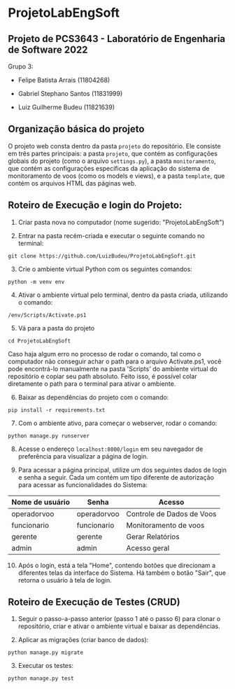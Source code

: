 # ProjetoLabEngSoft

## Projeto de PCS3643 - Laboratório de Engenharia de Software 2022

Grupo 3:

- Felipe Batista Arrais (11804268)

- Gabriel Stephano Santos (11831999)

- Luiz Guilherme Budeu (11821639)

## Organização básica do projeto

O projeto web consta dentro da pasta `projeto` do repositório. Ele consiste em três partes principais: a pasta `projeto`, que contém as configurações globais do projeto (como o arquivo `settings.py`), a pasta `monitoramento`, que contém as configurações específicas da aplicação do sistema de monitoramento de voos (como os models e views), e a pasta `template`, que contém os arquivos HTML das páginas web.

## Roteiro de Execução e login do Projeto:

1. Criar pasta nova no computador (nome sugerido: "ProjetoLabEngSoft")

2. Entrar na pasta recém-criada e executar o seguinte comando no terminal:

```
git clone https://github.com/LuizBudeu/ProjetoLabEngSoft.git
```

3. Crie o ambiente virtual Python com os seguintes comandos:

```
python -m venv env
```

4. Ativar o ambiente virtual pelo terminal, dentro da pasta criada, utilizando o comando:

```
/env/Scripts/Activate.ps1
```
5. Vá para a pasta do projeto
```
cd ProjetoLabEngSoft
```

Caso haja algum erro no processo de rodar o comando, tal como o computador não conseguir achar o path para o arquivo Activate.ps1, você pode encontrá-lo manualmente na pasta 'Scripts' do ambiente virtual do repositório e copiar seu path absoluto. Feito isso, é possível colar diretamente o path para o terminal para ativar o ambiente.

6. Baixar as dependências do projeto com o comando:

```
pip install -r requirements.txt
```

7. Com o ambiente ativo, para começar o webserver, rodar o comando:

```
python manage.py runserver
```

8. Acesse o endereço `localhost:8000/login` em seu navegador de preferência para visualizar a página de login.

9. Para acessar a página principal, utilize um dos seguintes dados de login e senha a seguir. Cada um contém um tipo diferente de autorização para acessar as funcionalidades do Sistema:

| Nome de usuário | Senha       | Acesso                    |
| --------------- | ----------- | ------------------------- |
| operadorvoo     | operadorvoo | Controle de Dados de Voos |
| funcionario     | funcionario | Monitoramento de voos     |
| gerente         | gerente     | Gerar Relatórios          |
| admin           | admin       | Acesso geral              |

10. Após o login, está a tela "Home", contendo botões que direcionam a diferentes telas da interface do Sistema. Há também o botão "Sair", que retorna o usuário à tela de login.

## Roteiro de Execução de Testes (CRUD)

1. Seguir o passo-a-passo anterior (passo 1 até o passo 6) para clonar o repositório, criar e ativar o ambiente virtual e baixar as dependências.

2. Aplicar as migrações (criar banco de dados):

```
python manage.py migrate
```

3. Executar os testes:

```
python manage.py test
```
